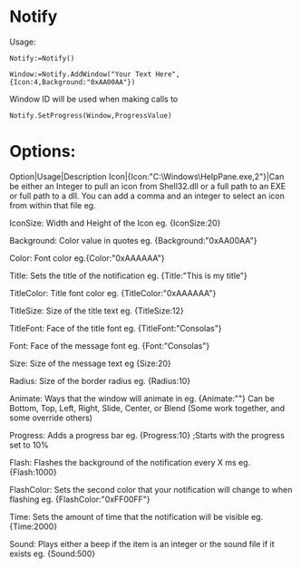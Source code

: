 # Notify
Usage:

```
Notify:=Notify()

Window:=Notify.AddWindow("Your Text Here",{Icon:4,Background:"0xAA00AA"})
```
Window ID will be used when making calls to
```
Notify.SetProgress(Window,ProgressValue)
```

# Options:
Option|Usage|Description
Icon|{Icon:"C:\Windows\HelpPane.exe,2"}|Can be either an Integer to pull an icon from Shell32.dll or a full path to an EXE or full path to a dll.  You can add a comma and an integer to select an icon from within that file eg. 

IconSize: Width and Height of the Icon eg. {IconSize:20}

Background: Color value in quotes eg. {Background:"0xAA00AA"}

Color: Font color eg.{Color:"0xAAAAAA"}

Title: Sets the title of the notification eg. {Title:"This is my title"}

TitleColor: Title font color eg. {TitleColor:"0xAAAAAA"}

TitleSize: Size of the title text eg. {TitleSize:12}

TitleFont: Face of the title font eg. {TitleFont:"Consolas"}

Font: Face of the message font eg. {Font:"Consolas"}

Size: Size of the message text eg {Size:20}

Radius: Size of the border radius eg. {Radius:10}

Animate: Ways that the window will animate in eg. {Animate:""} Can be Bottom, Top, Left, Right, Slide, Center, or Blend (Some work together, and some override others)

Progress: Adds a progress bar eg. {Progress:10} ;Starts with the progress set to 10%

Flash: Flashes the background of the notification every X ms eg. {Flash:1000}

FlashColor: Sets the second color that your notification will change to when flashing eg. {FlashColor:"0xFF00FF"}

Time: Sets the amount of time that the notification will be visible eg. {Time:2000}

Sound: Plays either a beep if the item is an integer or the sound file if it exists eg. {Sound:500}
